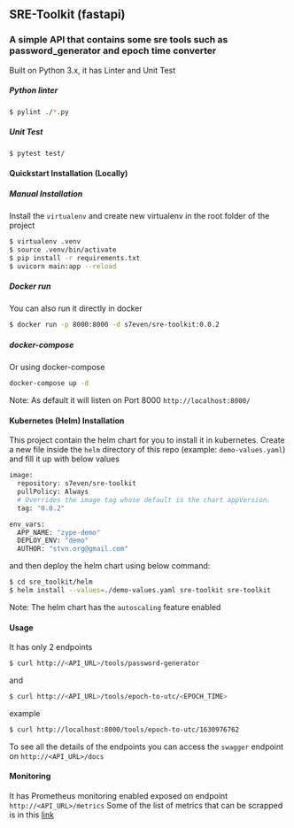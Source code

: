 ## SRE-Toolkit (fastapi)

### A simple API that contains some sre tools such as password_generator and epoch time converter

Built on Python 3.x, it has Linter and Unit Test

##### Python linter

```bash
$ pylint ./*.py
```

##### Unit Test

```bash
$ pytest test/
```

#### Quickstart Installation (Locally)

##### Manual Installation

Install the `virtualenv` and create new virtualenv in the root folder of the project

```bash
$ virtualenv .venv
$ source .venv/bin/activate
$ pip install -r requirements.txt
$ uvicorn main:app --reload
```

##### Docker run

You can also run it directly in docker

```bash
$ docker run -p 8000:8000 -d s7even/sre-toolkit:0.0.2
```

##### docker-compose

Or using docker-compose

```bash
docker-compose up -d
```

Note: As default it will listen on Port 8000 `http://localhost:8000/`

#### Kubernetes (Helm) Installation

This project contain the helm chart for you to install it in kubernetes. Create a new file inside the `helm` directory of this repo (example: `demo-values.yaml`) and fill it up with below values

```bash
image:
  repository: s7even/sre-toolkit
  pullPolicy: Always
  # Overrides the image tag whose default is the chart appVersion.
  tag: "0.0.2"

env_vars:
  APP_NAME: "zype-demo"
  DEPLOY_ENV: "demo"
  AUTHOR: "stvn.org@gmail.com"
```

and then deploy the helm chart using below command:

```bash
$ cd sre_toolkit/helm
$ helm install --values=./demo-values.yaml sre-toolkit sre-toolkit
```

Note: The helm chart has the `autoscaling` feature enabled

#### Usage

It has only 2 endpoints

```bash
$ curl http://<API_URL>/tools/password-generator
```
and

```bash
$ curl http://<API_URL>/tools/epoch-to-utc/<EPOCH_TIME>
```

example
```bash
$ curl http://localhost:8000/tools/epoch-to-utc/1630976762
```

To see all the details of the endpoints you can access the `swagger` endpoint on `http://<API_URL>/docs`

#### Monitoring

It has Prometheus monitoring enabled exposed on endpoint `http://<API_URL>/metrics`
Some of the list of metrics that can be scrapped is in this [link](https://pypi.org/project/prometheus-fastapi-instrumentator/)

